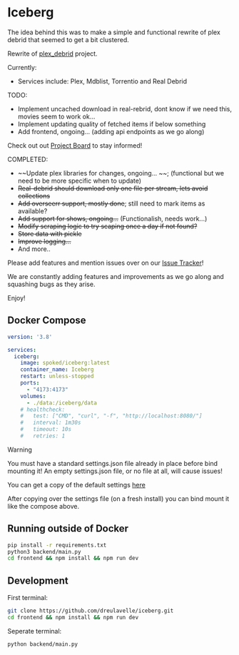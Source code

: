 # Iceberg

The idea behind this was to make a simple and functional rewrite of plex debrid that seemed to get a bit clustered.

Rewrite of [plex_debrid](https://github.com/itsToggle/plex_debrid) project.

Currently:
- Services include: Plex, Mdblist, Torrentio and Real Debrid

TODO:
- Implement uncached download in real-rebrid, dont know if we need this, movies seem to work ok...
- Implement updating quality of fetched items if below something
- Add frontend, ongoing... (adding api endpoints as we go along)

Check out out [Project Board](https://github.com/users/dreulavelle/projects/2) to stay informed!

COMPLETED:
- ~~Update plex libraries for changes, ongoing... ~~; (functional but we need to be more specific when to update)
- ~~Real-debrid should download only one file per stream, lets avoid collections~~
- ~~Add overseerr support, mostly done~~; still need to mark items as available?
- ~~Add support for shows, ongoing...~~ (Functionalish, needs work...)
- ~~Modify scraping logic to try scaping once a day if not found?~~
- ~~Store data with pickle~~
- ~~Improve logging...~~
- And more..

Please add features and mention issues over on our [Issue Tracker](https://github.com/dreulavelle/iceberg/issues)!

We are constantly adding features and improvements as we go along and squashing bugs as they arise.

Enjoy!

## Docker Compose

```yml
version: '3.8'

services:
  iceberg:
    image: spoked/iceberg:latest
    container_name: Iceberg
    restart: unless-stopped
    ports:
      - "4173:4173"
    volumes:
      - ./data:/iceberg/data
    # healthcheck:
    #   test: ["CMD", "curl", "-f", "http://localhost:8080/"]
    #   interval: 1m30s
    #   timeout: 10s
    #   retries: 1
```

> [!WARNING]  
> You must have a standard settings.json file already in place before bind mounting it!
> An empty settings.json file, or no file at all, will cause issues!

You can get a copy of the default settings [here](https://raw.githubusercontent.com/dreulavelle/iceberg/main/backend/utils/default_settings.json)

After copying over the settings file (on a fresh install) you can bind mount it like the compose above.

## Running outside of Docker

```sh
pip install -r requirements.txt
python3 backend/main.py
cd frontend && npm install && npm run dev
```

## Development

First terminal:

```sh
git clone https://github.com/dreulavelle/iceberg.git
cd frontend && npm install && npm run dev
```

Seperate terminal:

```sh
python backend/main.py
```
```